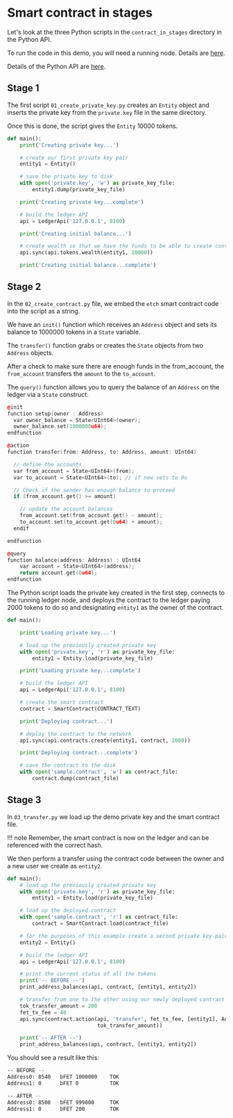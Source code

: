 <h1>Smart contract in stages</h1>

Let's look at the three Python scripts in the `contract_in_stages` directory in the Python API.

To run the code in this demo, you will need a running node. Details are <a href="../../getting-started/run-a-node/" target=_blank>here</a>.

Details of the Python API are <a href="../../getting-started/python-api-install/" target=_blank>here</a>.

## Stage 1

The first script `01_create_private_key.py` creates an `Entity` object and inserts the private key from the `private.key` file in the same directory.

Once this is done, the script gives the `Entity` 10000 tokens.

``` python
def main():
    print('Creating private key...')

    # create our first private key pair
    entity1 = Entity()

    # save the private key to disk
    with open('private.key', 'w') as private_key_file:
        entity1.dump(private_key_file)

    print('Creating private key...complete')

    # build the ledger API
    api = LedgerApi('127.0.0.1', 8100)

    print('Creating initial balance...')

    # create wealth so that we have the funds to be able to create contracts on the network
    api.sync(api.tokens.wealth(entity1, 10000))

    print('Creating initial balance...complete')

```

## Stage 2

In the `02_create_contract.py` file, we embed the `etch` smart contract code into the script as a string.

We have an `init()` function which receives an `Address` object and sets its balance to 1000000 tokens in a `State` variable.

The `transfer()` function grabs or creates the `State` objects from two `Address` objects.

After a check to make sure there are enough funds in the from_account, the `from_account` transfers the `amount` to the `to_account`.

The `query()` function allows you to query the balance of an `Address` on the ledger via a `State` construct.

``` c++
@init
function setup(owner : Address)
  var owner_balance = State<UInt64>(owner);
  owner_balance.set(1000000u64);
endfunction

@action
function transfer(from: Address, to: Address, amount: UInt64)

  // define the accounts
  var from_account = State<UInt64>(from);
  var to_account = State<UInt64>(to); // if new sets to 0u

  // Check if the sender has enough balance to proceed
  if (from_account.get() >= amount)

    // update the account balances
    from_account.set(from_account.get() - amount);
    to_account.set(to_account.get(0u64) + amount);
  endif

endfunction

@query
function balance(address: Address) : UInt64
    var account = State<UInt64>(address);
    return account.get(0u64);
endfunction
```

The Python script loads the private key created in the first step, connects to the running ledger node, and deploys the contract to the ledger paying 2000 tokens to do so and designating `entity1` as the owner of the contract.

``` python
def main():

    print('Loading private key...')

    # load up the previously created private key
    with open('private.key', 'r') as private_key_file:
        entity1 = Entity.load(private_key_file)

    print('Loading private key...complete')

    # build the ledger API
    api = LedgerApi('127.0.0.1', 8100)

    # create the smart contract
    contract = SmartContract(CONTRACT_TEXT)

    print('Deploying contract...')

    # deploy the contract to the network
    api.sync(api.contracts.create(entity1, contract, 2000))

    print('Deploying contract...complete')

    # save the contract to the disk
    with open('sample.contract', 'w') as contract_file:
        contract.dump(contract_file)
```

## Stage 3

In `03_transfer.py` we load up the demo private key and the smart contract file. 

!!! note
    Remember, the smart contract is now on the ledger and can be referenced with the correct hash.

 We then perform a transfer using the contract code between the owner and a new user we create as `entity2`.

``` python
def main():
    # load up the previously created private key
    with open('private.key', 'r') as private_key_file:
        entity1 = Entity.load(private_key_file)

    # load up the deployed contract
    with open('sample.contract', 'r') as contract_file:
        contract = SmartContract.load(contract_file)

    # for the purposes of this example create a second private key pair to transfer funds to
    entity2 = Entity()

    # build the ledger API
    api = LedgerApi('127.0.0.1', 8100)

    # print the current status of all the tokens
    print('-- BEFORE --')
    print_address_balances(api, contract, [entity1, entity2])

    # transfer from one to the other using our newly deployed contract
    tok_transfer_amount = 200
    fet_tx_fee = 40
    api.sync(contract.action(api, 'transfer', fet_tx_fee, [entity1], Address(entity1), Address(entity2),
                             tok_transfer_amount))

    print('-- AFTER --')
    print_address_balances(api, contract, [entity1, entity2])

```
You should see a result like this:

``` bash
-- BEFORE --
Address0: 8540   bFET 1000000    TOK
Address1: 0      bFET 0          TOK

-- AFTER --
Address0: 8508   bFET 999800     TOK
Address1: 0      bFET 200        TOK

```

<br/>